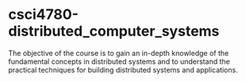 csci4780-distributed_computer_systems
=====================================

The objective of the course is to gain an in-depth knowledge of the fundamental concepts in distributed systems and to understand the practical techniques for building distributed systems and applications.
